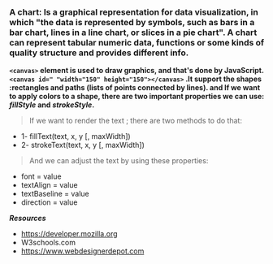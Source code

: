 ### A chart:  Is a graphical representation for data visualization, in which "the data is represented by symbols, such as bars in a bar chart, lines in a line chart, or slices in a pie chart". A chart can represent tabular numeric data, functions or some kinds of quality structure and provides different info.


**`<canvas>` element is used to draw graphics, and that's done by JavaScript. `<canvas id=" "width="150" height="150"></canvas>` .It support the shapes :rectangles and paths (lists of points connected by lines). and If we want to apply colors to a shape, there are two important properties we can use: *fillStyle* and *strokeStyle*.**

>If we want to render the text ; there are two methods to do that:
- 1- fillText(text, x, y [, maxWidth])
- 2- strokeText(text, x, y [, maxWidth])

> And we can adjust the text by using these properties:
* font = value
* textAlign = value
* textBaseline = value
* direction = value

***Resources***
- https://developer.mozilla.org
- W3schools.com
- https://www.webdesignerdepot.com
